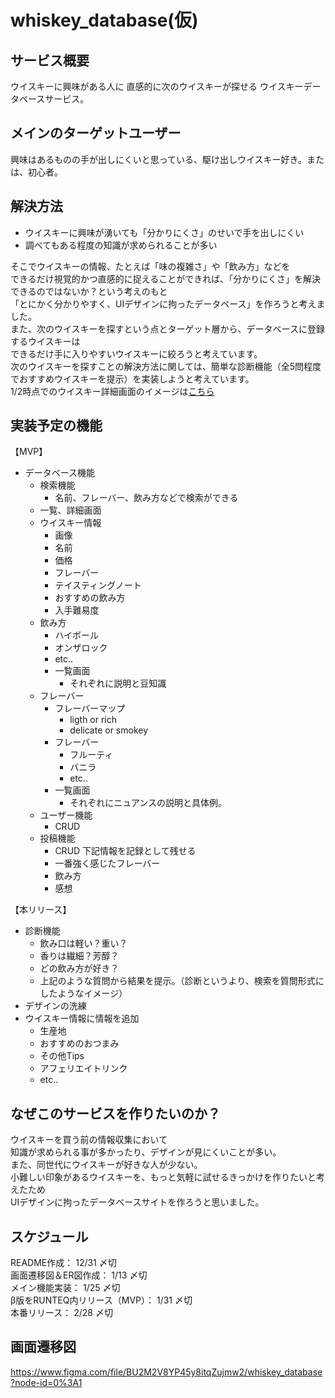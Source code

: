 # whiskey_database(仮)

## サービス概要
ウイスキーに興味がある人に
直感的に次のウイスキーが探せる
ウイスキーデータベースサービス。
## メインのターゲットユーザー
興味はあるものの手が出しにくいと思っている、駆け出しウイスキー好き。または、初心者。
## 解決方法
- ウイスキーに興味が湧いても「分かりにくさ」のせいで手を出しにくい
- 調べてもある程度の知識が求められることが多い

そこでウイスキーの情報、たとえば「味の複雑さ」や「飲み方」などを</br>
できるだけ視覚的かつ直感的に捉えることができれば、「分かりにくさ」を解決できるのではないか？という考えのもと</br>
「とにかく分かりやすく、UIデザインに拘ったデータベース」を作ろうと考えました。</br>
また、次のウイスキーを探すという点とターゲット層から、データベースに登録するウイスキーは</br>
できるだけ手に入りやすいウイスキーに絞ろうと考えています。</br>
次のウイスキーを探すことの解決方法に関しては、簡単な診断機能（全5問程度でおすすめウイスキーを提示）を実装しようと考えています。</br>
1/2時点でのウイスキー詳細画面のイメージは[こちら](https://www.figma.com/file/BU2M2V8YP45y8itqZujmw2/whiskey?node-id=0%3A1)
## 実装予定の機能
【MVP】
- データベース機能
  - 検索機能
    - 名前、フレーバー、飲み方などで検索ができる
  - 一覧、詳細画面
  - ウイスキー情報
    - 画像
    - 名前
    - 価格
    - フレーバー
    - テイスティングノート
    - おすすめの飲み方
    - 入手難易度
  - 飲み方
    - ハイボール
    - オンザロック
    - etc..
    - 一覧画面
      - それぞれに説明と豆知識
  - フレーバー
    - フレーバーマップ
      - ligth or rich
      - delicate or smokey
    - フレーバー
      - フルーティ
      - バニラ
      - etc..
    - 一覧画面
      - それぞれにニュアンスの説明と具体例。
  - ユーザー機能
    - CRUD
  - 投稿機能
    - CRUD
    下記情報を記録として残せる
    - 一番強く感じたフレーバー
    - 飲み方
    - 感想

【本リリース】
- 診断機能
  - 飲み口は軽い？重い？
  - 香りは繊細？芳醇？
  - どの飲み方が好き？
  - 上記のような質問から結果を提示。（診断というより、検索を質問形式にしたようなイメージ）
- デザインの洗練
- ウイスキー情報に情報を追加
  - 生産地
  - おすすめのおつまみ
  - その他Tips
  - アフェリエイトリンク
  - etc..
## なぜこのサービスを作りたいのか？
ウイスキーを買う前の情報収集において</br>
知識が求められる事が多かったり、デザインが見にくいことが多い。</br>
また、同世代にウイスキーが好きな人が少ない。</br>
小難しい印象があるウイスキーを、もっと気軽に試せるきっかけを作りたいと考えたため</br>
UIデザインに拘ったデータベースサイトを作ろうと思いました。
## スケジュール
README作成： 12/31 〆切</br>
画面遷移図＆ER図作成： 1/13 〆切</br>
メイン機能実装： 1/25 〆切</br>
β版をRUNTEQ内リリース（MVP）： 1/31 〆切</br>
本番リリース： 2/28 〆切
## 画面遷移図
https://www.figma.com/file/BU2M2V8YP45y8itqZujmw2/whiskey_database?node-id=0%3A1